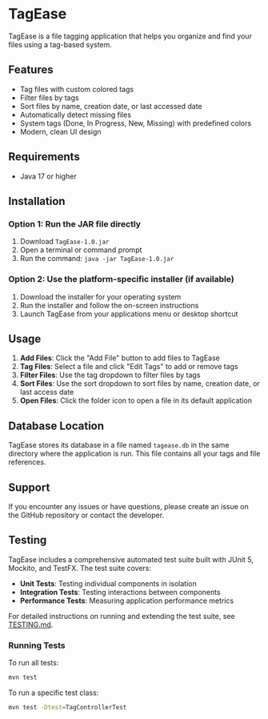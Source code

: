# TagEase

TagEase is a file tagging application that helps you organize and find your files using a tag-based system.

## Features

- Tag files with custom colored tags
- Filter files by tags
- Sort files by name, creation date, or last accessed date
- Automatically detect missing files
- System tags (Done, In Progress, New, Missing) with predefined colors
- Modern, clean UI design

## Requirements

- Java 17 or higher

## Installation

### Option 1: Run the JAR file directly

1. Download `TagEase-1.0.jar`
2. Open a terminal or command prompt
3. Run the command: `java -jar TagEase-1.0.jar`

### Option 2: Use the platform-specific installer (if available)

1. Download the installer for your operating system
2. Run the installer and follow the on-screen instructions
3. Launch TagEase from your applications menu or desktop shortcut

## Usage

1. **Add Files**: Click the "Add File" button to add files to TagEase
2. **Tag Files**: Select a file and click "Edit Tags" to add or remove tags
3. **Filter Files**: Use the tag dropdown to filter files by tags
4. **Sort Files**: Use the sort dropdown to sort files by name, creation date, or last access date
5. **Open Files**: Click the folder icon to open a file in its default application

## Database Location

TagEase stores its database in a file named `tagease.db` in the same directory where the application is run. This file contains all your tags and file references.

## Support

If you encounter any issues or have questions, please create an issue on the GitHub repository or contact the developer.

## Testing

TagEase includes a comprehensive automated test suite built with JUnit 5, Mockito, and TestFX. The test suite covers:

- **Unit Tests**: Testing individual components in isolation
- **Integration Tests**: Testing interactions between components
- **Performance Tests**: Measuring application performance metrics

For detailed instructions on running and extending the test suite, see [TESTING.md](TESTING.md).

### Running Tests

To run all tests:
```bash
mvn test
```

To run a specific test class:
```bash
mvn test -Dtest=TagControllerTest
```
